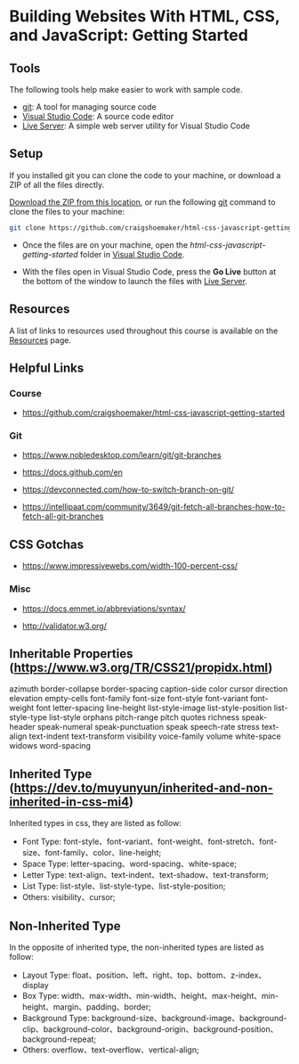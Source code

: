 # Building Websites With HTML, CSS, and JavaScript: Getting Started

## Tools

The following tools help make easier to work with sample code.

- [git](https://git-scm.com/downloads): A tool for managing source code
- [Visual Studio Code](https://code.visualstudio.com/): A source code editor
- [Live Server](https://marketplace.visualstudio.com/items?itemName=ritwickdey.LiveServer): A simple web server utility for Visual Studio Code

## Setup

If you installed git you can clone the code to your machine, or download a ZIP of all the files directly.

[Download the ZIP from this location](https://github.com/craigshoemaker/html-css-javascript-getting-started/archive/master.zip), or run the following [git](https://git-scm.com/downloads) command to clone the files to your machine:

```bash
git clone https://github.com/craigshoemaker/html-css-javascript-getting-started
```

- Once the files are on your machine, open the _html-css-javascript-getting-started_ folder in [Visual Studio Code](https://code.visualstudio.com/).

- With the files open in Visual Studio Code, press the **Go Live** button at the bottom of the window to launch the files with [Live Server](https://marketplace.visualstudio.com/items?itemName=ritwickdey.LiveServer).

## Resources

A list of links to resources used throughout this course is available on the [Resources](resources.md) page.

## Helpful Links

### Course

- https://github.com/craigshoemaker/html-css-javascript-getting-started

### Git

- https://www.nobledesktop.com/learn/git/git-branches

- https://docs.github.com/en

- https://devconnected.com/how-to-switch-branch-on-git/

- https://intellipaat.com/community/3649/git-fetch-all-branches-how-to-fetch-all-git-branches

## CSS Gotchas

- https://www.impressivewebs.com/width-100-percent-css/

### Misc

- https://docs.emmet.io/abbreviations/syntax/

- http://validator.w3.org/

## Inheritable Properties (https://www.w3.org/TR/CSS21/propidx.html)

azimuth
border-collapse
border-spacing
caption-side
color
cursor
direction
elevation
empty-cells
font-family
font-size
font-style
font-variant
font-weight
font
letter-spacing
line-height
list-style-image
list-style-position
list-style-type
list-style
orphans
pitch-range
pitch
quotes
richness
speak-header
speak-numeral
speak-punctuation
speak
speech-rate
stress
text-align
text-indent
text-transform
visibility
voice-family
volume
white-space
widows
word-spacing

## Inherited Type (https://dev.to/muyunyun/inherited-and-non-inherited-in-css-mi4)

Inherited types in css, they are listed as follow:

- Font Type: font-style、font-variant、font-weight、font-stretch、font-size、font-family、color、line-height;
- Space Type: letter-spacing、word-spacing、white-space;
- Letter Type: text-align、text-indent、text-shadow、text-transform;
- List Type: list-style、list-style-type、list-style-position;
- Others: visibility、cursor;

## Non-Inherited Type

In the opposite of inherited type, the non-inherited types are listed as follow:

- Layout Type: float、position、left、right、top、bottom、z-index、display
- Box Type: width、max-width、min-width、height、max-height、min-height、margin、padding、border;
- Background Type: background-size、background-image、background-clip、background-color、background-origin、background-position、background-repeat;
- Others: overflow、text-overflow、vertical-align;
